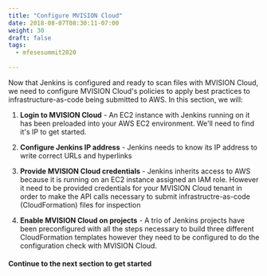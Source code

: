 ```yaml
---
title: "Configure MVISION Cloud"
date: 2018-08-07T08:30:11-07:00
weight: 30
draft: false
tags:
  - mfesesummit2020
  
---
```


Now that Jenkins is configured and ready to scan files with MVISION Cloud, we need to configure MVISION Cloud's policies to apply best practices to infrastructure-as-code being submitted to AWS.  In this section, we will:

1. **Login to MVISION Cloud** - An EC2 instance with Jenkins running on it has been preloaded into your AWS EC2 environment.  We'll need to find it's IP to get started.

2. **Configure Jenkins IP address** - Jenkins needs to know its IP address to write correct URLs and hyperlinks

3. **Provide MVISION Cloud credentials** - Jenkins inherits access to AWS because it is running on an EC2 instance assigned an IAM role.
  However it need to be provided credentials for your MVISION Cloud tenant in order to make the API calls necessary to submit infrastructre-as-code (CloudFormation) files for inspection

4. **Enable MVISION Cloud on projects** - A trio of Jenkins projects have been preconfigured with all the steps necessary to build three different CloudFormation templates however they need to be configured to do the configuration check with MVISION Cloud.

#### Continue to the next section to get started

